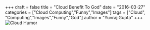 +++
draft = false
title = "Cloud Benefit To God"
date = "2016-03-27"
categories = ["Cloud Computing","Funny","Images"]
tags = ["Cloud", "Computing","Images","Funny","God"]
author = "Yuvraj Gupta"
+++
![](../images/Cloud-Humor.png "Cloud Humor")

